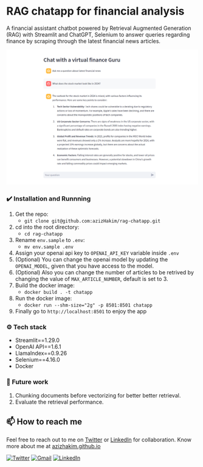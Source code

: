 # RAG chatapp for financial analysis
A financial assistant chatbot powered by Retrieval Augmented Generation (RAG) with Streamlit and ChatGPT, Selenium to answer queries regarding finance by scraping through the latest financial news articles.

![rag-chatapp demo](https://github.com/azizHakim/rag-chatapp/blob/master/images/rag-chatapp-demo.png?raw=true)


### ✔️ Installation and Runnning
1. Get the repo: 
   - `git clone git@github.com:azizHakim/rag-chatapp.git`
2. cd into the root directory: 
   - `cd rag-chatapp`
3. Rename `env.sample` to `.env`:  
    - `mv env.sample .env`
4. Assign your openai api key to `OPENAI_API_KEY` variable inside `.env`
5. (Optional) You can change the openai model by updating the `OPENAI_MODEL`, given that you have access to the model.
6. (Optional) Also you can change the number of articles to be retrived by changing the value of `MAX_ARTICLE_NUMBER`, default is set to 3.
3. Build the docker image: 
    - `docker build . -t chatapp`
4. Run the docker image: 
     - `docker run --shm-size="2g" -p 8501:8501 chatapp`
5. Finally go to `http://localhost:8501` to enjoy the app

### ⚙️ Tech stack
- Streamlit==1.29.0
- OpenAI API==1.6.1
- LlamaIndex==0.9.26
- Selenium==4.16.0
- Docker

### 🔲 Future work
1. Chunking documents before vectorizing for better better retrieval.
2. Evaluate the retrieval performance.


## 📫 How to reach me 

Feel free to reach out to me on [Twitter](https://twitter.com/aziz_raihan19) or [LinkedIn](https://www.linkedin.com/in/aziz-hakim) for collaboration. Know more about me at [azizhakim.github.io](https://azizhakim.github.io)

[![Twitter](https://img.shields.io/badge/Twitter-1DA1F2?style=for-the-badge&logo=twitter&logoColor=white)](https://twitter.com/aziz_raihan19)
[![Gmail](https://img.shields.io/badge/Gmail-D14836?style=for-the-badge&logo=gmail&logoColor=white)](mailto:hakim.smazizul@gmail.com)
[![LinkedIn](https://img.shields.io/badge/LinkedIn-0077B5?style=for-the-badge&logo=linkedin&logoColor=white)](https://www.linkedin.com/in/aziz-hakim)